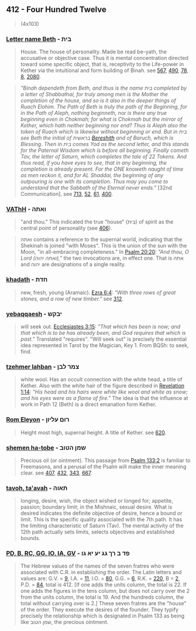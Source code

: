 ## 412 - Four Hundred Twelve
> (4x103)

### [Letter name Beth](/keys/BITh) - בית
> House. The house of personality. Made be read be-yath, the accusative or objective case. Thus it is mental concentration directed toward some specific object, that is, receptivity to the Life-power in Kether via the intuitional and form building of Binah. see [567](567), [490](490), [78](78), [8](8), [2080](2080).

> *"Binah dependeth from Beth, and thus is the name בית completed by a letter of Shabbathai, for truly among men is the Mother the completion of the house, and so is it also in the deeper things of Ruach Elohim. The Path of Beth is truly the path of the Beginning, for in the Path of Aleph, nothing beginneth, nor is there any true beginning even in Chokmah; for what is Chokmah but the mirror of Kether, which hath neither beginning nor end? Thus is Aleph also the token of Ruach which is likewise without beginning or end. But in בית see Beth the initial of בראשית [Bereshith](/keys/BRAShITh) and of Baruch, which is Blessing. Then in בית comes Yod as the second letter, and this stands for the Paternal Wisdom which is before all beginning. Finally cometh Tav, the letter of Saturn, which completes the tale of 22 Tokens. And thus read, if you have eyes to see, that in any beginning, the completion is already present. For the ONE knoweth naught of time as men reckon it, and for AL Shaddai, the beginning of any outpouring is one with its completion. Thus may you come to understand that the Sabbath of the Eternal never ends."* [32nd Communication]. see [713](713), [52](52), [61](61), [400](400). 

### [VAThH](/keys/ve-attah) - ואתה
> "and thou." This indicated the true "house" (בית) of spirit as the central point of personality (see [406](406)).

> ואתה contains a reference to the supernal world, indicating that the Shekinah is joined "with Moses". This is the union of the sun with the Moon, "in all-embracing completeness." In [Psalm 20:20](http://biblehub.com/psalms/20-20.htm): *"And thou, O Lord (ואתה יהוה),"* the two invocations are, in effect one. That is אתה and יהוה are designations of a single reality.

### [khadath](/keys/ChDTh) - חדת
> new, fresh, young (Aramaic). [Ezra 6:4](http://biblehub.com/ezra/6-4.htm): *"With three rows of great stones, and a row of new timber."* see [312](312).

### [yebaqqaesh](/keys/IBQSh) - יבקש
> will seek out. [Ecclesiastes 3:15](http://biblehub.com/ecclesiastes/3-15.htm): *"That which has been is now; and that which is to be has already been, and God requires that which is past."* Translated "requires". "Will seek out" is precisely the essential idea represented in Tarot by the Magician, Key 1. From BQSh: to seek, find.

### [tzehmer lahban](/keys/TzMR.LBN) - צמר לבן
> white wool. Has an occult connection with the white head, a title of Kether. Also with the white hair of the figure described in [Revelation 1:14](http://biblehub.com/revelation/1-14.htm): *"His head and his hairs were white like wool and white as snow; and his eyes were as a flame of fire."* The idea is that the influence at work in Path 12 (Beth) is a direct emanation form Kether.

### [Rom Eleyon](/keys/RVM.OLIVN) - רום עליון
> Height most high, supernal height. A title of Kether. see [620](620).

### [shemen ha-tobe](/keys/ShMN.HTVB) - שמן הטוב
> Precious oil (or ointment). This passage from [Psalm 133:2](http://biblehub.com/psalms/133-2.htm) is familiar to Freemasons, and a perusal of the Psalm will make the inner meaning clear. see [407](407), [432](432), [343](343), [667](667).

### [tavoh, ta'avah](/keys/ThAVH) - תאוה
> longing, desire, wish, the object wished or longed for; appetite, passion; boundary limit; in the Mishnaic, sexual desire. What is desired indicates the definite objective of desire, hence a bound or limit. This is the specific quality associated with the 7th path. It has the limiting characteristic of Saturn (Tav). The mental activity of the 12th path actually sets limits, selects objectives and established bounds.

### [PD, B, RC, GG, IO, IA, GV](/keys/PD-B-RK-GG-IO-IA-GV) - פד ב רך גג יע יא גו
> The Hebrew values of the names of the seven fratres who were associated with C.R. in establishing the order. The Latin letters and values are: G.V. = [9](9), I.A. = [11](11), I.O. = [80](80), G.G. = [6](6), R.K. = [220](220), B = [2](2), P.D. = [84](84), total is 412. [If one adds the units column, the total is 22. If one adds the figures in the tens column, but does not carry over the 2 from the units column, the total is 19. And the hundreds column, the total without carrying over is 2.] These seven fratres are the "house" of the order. They execute the desires of the founder. They typify precisely the relationship which is designated in Psalm 133 as being like שמן הטוב, the precious ointment.